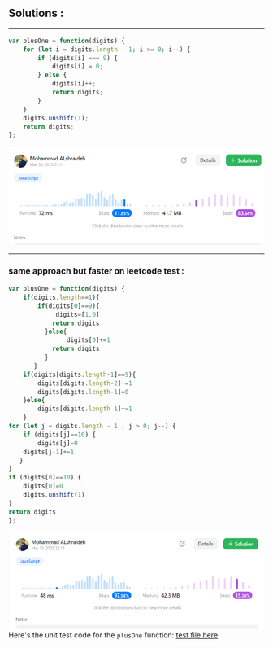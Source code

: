 ## Solutions :
---- 
```js
var plusOne = function(digits) {
    for (let i = digits.length - 1; i >= 0; i--) {
        if (digits[i] === 9) {
            digits[i] = 0;
        } else {
            digits[i]++;
            return digits;
        }
    }
    digits.unshift(1);
    return digits;
};
```
![plusOne](../assets/plusOne1.png)

-------- 
### same approach but faster on leetcode test :


```js
var plusOne = function(digits) {
    if(digits.length==1){
        if(digits[0]==9){
             digits=[1,0]
            return digits
          }else{
                digits[0]+=1
            return digits
          }
       }
    if(digits[digits.length-1]==9){
        digits[digits.length-2]+=1
        digits[digits.length-1]=0
    }else{
        digits[digits.length-1]+=1
    }
for (let j = digits.length - 1 ; j > 0; j--) {
    if (digits[j]==10) {
        digits[j]=0
    digits[j-1]+=1
   }
}
if (digits[0]==10) {
    digits[0]=0
    digits.unshift(1) 
}
return digits
};
```
![plusOne](../assets/plusOne.png)
Here's the unit test code for the `plusOne` function:  [test file here](./plusOne.test.js)
